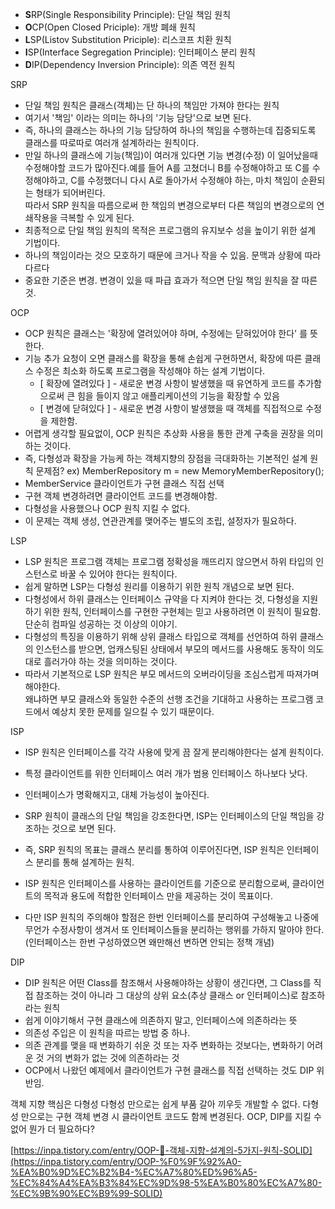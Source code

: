 - **S**RP(Single Responsibility Principle): 단일 책임 원칙
- **O**CP(Open Closed Priciple): 개방 폐쇄 원칙
- **L**SP(Listov Substitution Priciple): 리스코프 치환 원칙
- **I**SP(Interface Segregation Principle): 인터페이스 분리 원칙
- **D**IP(Dependency Inversion Principle): 의존 역전 원칙

SRP
- 단일 책임 원칙은 클래스(객체)는 단 하나의 책임만 가져야 한다는 원칙
- 여기서 '책임' 이라는 의미는 하나의 '기능 담당'으로 보면 된다.
- 즉, 하나의 클래스는 하나의 기능 담당하여 하나의 책임을 수행하는데 집중되도록 클래스를 따로따로 여러개 설계하라는 원칙이다.
- 만일 하나의 클래스에 기능(책임)이 여러개 있다면 기능 변경(수정) 이 일어났을때 수정해야할 코드가 많아진다.예를 들어 A를 고쳤더니 B를 수정해야하고 또 C를 수정해야하고, C를 수정했더니 다시 A로 돌아가서 수정해야 하는, 마치 책임이 순환되는 형태가 되어버린다.  
    따라서 SRP 원칙을 따름으로써 한 책임의 변경으로부터 다른 책임의 변경으로의 연쇄작용을 극복할 수 있게 된다.
- 최종적으로 단일 책임 원칙의 목적은 프로그램의 유지보수 성을 높이기 위한 설계 기법이다.
- 하나의 책임이라는 것으 모호하기 때문에 크거나 작을 수 있음. 문맥과 상황에 따라 다르다
- 중요한 기준은 변경. 변경이 있을 때 파급 효과가 적으면 단일 책임 원칙을 잘 따른 것.

OCP
- OCP 원칙은 클래스는 '확장에 열려있어야 하며, 수정에는 닫혀있어야 한다' 를 뜻한다.
- 기능 추가 요청이 오면 클래스를 확장을 통해 손쉽게 구현하면서, 확장에 따른 클래스 수정은 최소화 하도록 프로그램을 작성해야 하는 설계 기법이다.
    - [ 확장에 열려있다 ] - 새로운 변경 사항이 발생했을 때 유연하게 코드를 추가함으로써 큰 힘을 들이지 않고 애플리케이션의 기능을 확장할 수 있음
    - [ 변경에 닫혀있다 ] - 새로운 변경 사항이 발생했을 때 객체를 직접적으로 수정을 제한함. 
- 어렵게 생각할 필요없이, OCP 원칙은 추상화 사용을 통한 관계 구축을 권장을 의미하는 것이다.
- 즉, 다형성과 확장을 가능케 하는 객체지향의 장점을 극대화하는 기본적인 설계 원칙
문제점?
ex) MemberRepository m = new MemoryMemberRepository();
- MemberService 클라이언트가 구현 클래스 직접 선택
- 구현 객체 변경하려면 클라이언트 코드를 변경해야함.
- 다형성을 사용했으나 OCP 원칙 지킬 수 없다.
- 이 문제는 객체 생성, 연관관계를 맺어주는 별도의 조립, 설정자가 필요하다.

LSP
- LSP 원칙은 프로그램 객체는 프로그램 정확성을 깨뜨리지 않으면서 하위 타입의 인스턴스로 바꿀 수 있어야 한다는 원칙이다.
- 쉽게 말하면 LSP는 다형성 원리를 이용하기 위한 원칙 개념으로 보면 된다.
- 다형성에서 하위 클래스는 인터페이스 규약을 다 지켜야 한다는 것, 다형성을 지원하기 위한 원칙, 인터페이스를 구현한 구현체는 믿고 사용하려면 이 원칙이 필요함. 단순히 컴파일 성공하는 것 이상의 이야기.
- 다형성의 특징을 이용하기 위해 상위 클래스 타입으로 객체를 선언하여 하위 클래스의 인스턴스를 받으면, 업캐스팅된 상태에서 부모의 메서드를 사용해도 동작이 의도대로 흘러가야 하는 것을 의미하는 것이다.
- 따라서 기본적으로 LSP 원칙은 부모 메서드의 오버라이딩을 조심스럽게 따져가며 해야한다.  
    왜냐하면 부모 클래스와 동일한 수준의 선행 조건을 기대하고 사용하는 프로그램 코드에서 예상치 못한 문제를 일으킬 수 있기 때문이다.

ISP
- ISP 원칙은 인터페이스를 각각 사용에 맞게 끔 잘게 분리해야한다는 설계 원칙이다.
- 특정 클라이언트를 위한 인터페이스 여러 개가 범용 인터페이스 하나보다 낫다.
- 인터페이스가 명확해지고, 대체 가능성이 높아진다.
- SRP 원칙이 클래스의 단일 책임을 강조한다면, ISP는 인터페이스의 단일 책임을 강조하는 것으로 보면 된다.  
    
- 즉, SRP 원칙의 목표는 클래스 분리를 통하여 이루어진다면, ISP 원칙은 인터페이스 분리를 통해 설계하는 원칙.  
    
- ISP 원칙은 인터페이스를 사용하는 클라이언트를 기준으로 분리함으로써, 클라이언트의 목적과 용도에 적합한 인터페이스 만을 제공하는 것이 목표이다.
- 다만 ISP 원칙의 주의해야 할점은 한번 인터페이스를 분리하여 구성해놓고 나중에 무언가 수정사항이 생겨서 또 인터페이스들을 분리하는 행위를 가하지 말아야 한다.   
    (인터페이스는 한번 구성하였으면 왜만해선 변하면 안되는 정책 개념)


DIP
- DIP 원칙은 어떤 Class를 참조해서 사용해야하는 상황이 생긴다면, 그 Class를 직접 참조하는 것이 아니라 그 대상의 상위 요소(추상 클래스 or 인터페이스)로 참조하라는 원칙
- 쉽게 이야기해서 구현 클래스에 의존하지 말고, 인터페이스에 의존하라는 뜻
- 의존성 주입은 이 원칙을 따르는 방법 중 하나.
- 의존 관계를 맺을 때 변화하기 쉬운 것 또는 자주 변화하는 것보다는, 변화하기 어려운 것 거의 변화가 없는 것에 의존하라는 것
- OCP에서 나왔던 예제에서 클라이언트가 구현 클래스를 직접 선택하는 것도 DIP 위반임.

객체 지향 핵심은 다형성
다형성 만으로는 쉽게 부품 갈아 끼우듯 개발할 수 없다.
다형성 만으로는 구현 객체 변경 시 클라이언트 코드도 함께 변경된다.
OCP, DIP를 지킬 수 없어 뭔가 더 필요하다?

[https://inpa.tistory.com/entry/OOP-💠-객체-지향-설계의-5가지-원칙-SOLID](https://inpa.tistory.com/entry/OOP-%F0%9F%92%A0-%EA%B0%9D%EC%B2%B4-%EC%A7%80%ED%96%A5-%EC%84%A4%EA%B3%84%EC%9D%98-5%EA%B0%80%EC%A7%80-%EC%9B%90%EC%B9%99-SOLID)